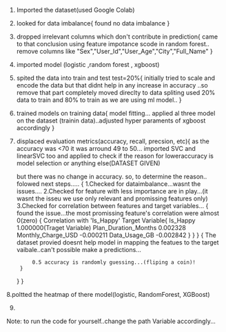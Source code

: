 1. Imported the dataset(used Google Colab)

2. looked for data imbalance{
    found no data imbalance
}
3. dropped irrelevant columns which don't contribute in prediction{
    came to that conclusion using feature impotance scode in random forest..
    remove columns like "Sex","User_Id","User_Age","City","Full_Name"
}
4. imported model (logistic ,random forest , xgboost)

5. spited the data into train and test test=20%{
    initially tried to scale and encode the data but that didnt help in any increase in accuracy ..so remove that part completely
    moved direclty to data spliting
    used 20% data to train and 80% to train as we are using ml model..
}

6. trained models on training data{
    model fitting... applied al three model on the dataset (trainin data)..adjusted hyper paraments of xgboost accordingly
}

7. displaced evaluation metrics(accuracy, recall, precsion, etc){
    as the accuracy was <70 it was arround 49 to 50...
    imported SVC and linearSVC too and applied to check if the reason for loweraccuracy is model selection or anything else(DATASET GIVEN)

    but there was no change in accuracy. so, to determine the reason.. folowed next steps.....
    {
        1.Checked for dataimbalance...wasnt the issues....
        2.Checked for feature with less importance are in play...(it wasnt the isseu we use only relevant and promissing features only)
        3.Checked for correlation between features and target variables...
        {
            found the issue...the most promissing feature's correlation were almost 0(zero)
            {
                Correlation with 'Is_Happy' Target Variable{
                    Is_Happy                1.000000(Traget Variable)
                    Plan_Duration_Months    0.002328
                    Monthly_Charge_USD     -0.000211
                    Data_Usage_GB          -0.002842
                }
            }
        }
        {
            The dataset provied doesnt help model in mapping the featues to the target vaibale..can't possible make a predictions...

            0.5 accuracy is randomly guessing...(fliping a coin)!
        }
    }
}


8.poltted the heatmap of there model(logistic, RandomForest, XGBoost)

9.
Note:
to run the code for yourself..change the path Variable accordingly...
